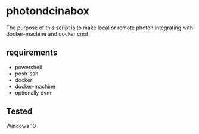 # photondcinabox
The purpose of this script is to make local or remote photon integrating with docker-machine and docker cmd

## requirements
- powershell 
- posh-ssh
- docker 
- docker-machine 
- optionally dvm

## Tested
Windows 10
